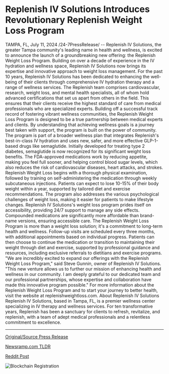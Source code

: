# Replenish IV Solutions Introduces Revolutionary Replenish Weight Loss Program

TAMPA, FL, July 11, 2024 /24-7PressRelease/ -- Replenish IV Solutions, the greater Tampa community's leading name in health and wellness, is excited to announce the launch of a groundbreaking new offering: the Replenish Weight Loss Program. Building on over a decade of experience in the IV hydration and wellness space, Replenish IV Solutions now brings its expertise and innovative approach to weight loss management.  For the past 10 years, Replenish IV Solutions has been dedicated to enhancing the well-being of their clients through comprehensive IV hydration therapy and a range of wellness services. The Replenish team comprises cardiovascular, research, weight loss, and mental health specialists, all of whom hold advanced certifications that set us apart from others in the field. This ensures that their clients receive the highest standard of care from medical professionals who are specialized experts.  Building off a successful track record of fostering vibrant wellness communities, the Replenish Weight Loss Program is designed to be a true partnership between medical experts and clients. By understanding that achieving wellness goals is a journey best taken with support, the program is built on the power of community.  The program is part of a broader wellness plan that integrates Replenish's best-in-class IV hydration and uses new, safer, and more effective GLP-1-based drugs like semaglutide. Initially developed for treating type 2 diabetes, semaglutide is now recognized for its significant weight loss benefits. The FDA-approved medications work by reducing appetite, making you feel full sooner, and helping control blood sugar levels, which also reduces the risk of cardiovascular diseases, heart attacks, and strokes.  Replenish Weight Loss begins with a thorough physical examination, followed by training on self-administering the medication through weekly subcutaneous injections. Patients can expect to lose 10-15% of their body weight within a year, supported by tailored diet and exercise recommendations. The program also addresses the various psychological challenges of weight loss, making it easier for patients to make lifestyle changes.  Replenish IV Solutions's weight loss program prides itself on accessibility, providing 24/7 support to manage any side effects. Compounded medications are significantly more affordable than brand-name versions, ensuring accessible care.  The Replenish Weight Loss Program is more than a weight loss solution; it's a commitment to long-term health and wellness. Follow-up visits are scheduled every three months, with additional appointments based on individual progress. Patients can then choose to continue the medication or transition to maintaining their weight through diet and exercise, supported by professional guidance and resources, including exclusive referrals to dietitians and exercise programs.  "We are incredibly excited to expand our offerings with the Replenish Weight Loss Program," said Steve Gunnin, owner of Replenish IV Solutions. "This new venture allows us to further our mission of enhancing health and wellness in our community. I am deeply grateful to our dedicated team and our professional partnerships, whose expertise and collaboration have made this innovative program possible."  For more information about the Replenish Weight Loss Program and to start your journey to better health, visit the website at replenishweightloss.com.  About Replenish IV Solutions Replenish IV Solutions, based in Tampa, FL, is a premier wellness center specializing in IV therapy and wellness services. For ten transformative years, Replenish has been a sanctuary for clients to refresh, revitalize, and replenish, with a team of adept medical professionals and a relentless commitment to excellence. 

---

[Original/Source Press Release](https://www.24-7pressrelease.com/press-release/512426/replenish-iv-solutions-introduces-revolutionary-replenish-weight-loss-program)
                    

[Newsramp.com TLDR](None) 



[Reddit Post](https://www.reddit.com/r/newsramp/comments/1e0ivcs/replenish_iv_solutions_launches_groundbreaking/) 



![Blockchain Registration](https://cdn.newsramp.app/24-7PressRelease/qrcode/247/11/joltIuZF.webp)